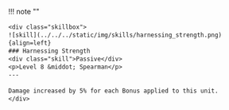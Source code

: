 !!! note ""

    <div class="skillbox">
    ![skill](../../../static/img/skills/harnessing_strength.png){align=left}
    ### Harnessing Strength
    <div class="skill">Passive</div>
    <p>Level 8 &middot; Spearman</p>
    ---

    Damage increased by 5% for each Bonus applied to this unit.
    </div>
